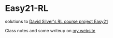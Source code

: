 # Easy21-RL
solutions to [David Silver's RL course project Easy21](http://www0.cs.ucl.ac.uk/staff/d.silver/web/Teaching_files/Easy21-Johannes.pdf)

Class notes and some writeup on [my website](http://kvfrans.com/model-free-prediction-and-control/)
